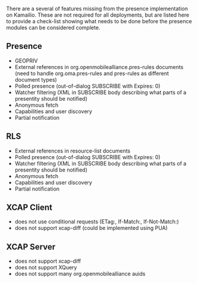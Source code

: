 There are a several of features missing from the presence implementation
on Kamailio. These are not required for all deployments, but are listed
here to provide a check-list showing what needs to be done before the
presence modules can be considered complete.

## Presence

-   GEOPRIV
-   External references in org.openmobilealliance.pres-rules documents
    (need to handle org.oma.pres-rules and pres-rules as different
    document types)
-   Polled presence (out-of-dialog SUBSCRIBE with Expires: 0)
-   Watcher filtering (XML in SUBSCRIBE body describing what parts of a
    presentity should be notified)
-   Anonymous fetch
-   Capabilities and user discovery
-   Partial notification

## RLS

-   External references in resource-list documents
-   Polled presence (out-of-dialog SUBSCRIBE with Expires: 0)
-   Watcher filtering (XML in SUBSCRIBE body describing what parts of a
    presentity should be notified)
-   Anonymous fetch
-   Capabilities and user discovery
-   Partial notification

## XCAP Client

-   does not use conditional requests (ETag:, If-Match:, If-Not-Match:)
-   does not support xcap-diff (could be implemented using PUA)

## XCAP Server

-   does not support xcap-diff
-   does not support XQuery
-   does not support many org.openmobilealliance auids
